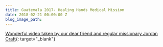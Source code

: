 ```yaml
---
title: Guatemala 2017- Healing Hands Medical Mission
date: 2018-02-21 00:00:00 Z
blog_image_path: 
---
```


[Wonderful video taken by our dear friend and regular missionary Jordan Craft](https://www.youtube.com/watch?v=cghCs86O1NA&amp;feature=youtu.be){: target="_blank"}
